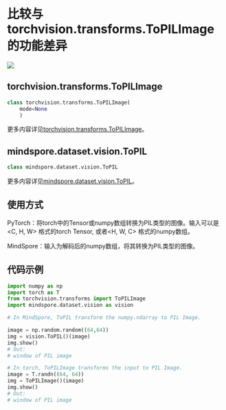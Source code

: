 # 比较与torchvision.transforms.ToPILImage的功能差异

<a href="https://gitee.com/mindspore/docs/blob/r1.8/docs/mindspore/source_zh_cn/note/api_mapping/pytorch_diff/ToPIL.md" target="_blank"><img src="https://mindspore-website.obs.cn-north-4.myhuaweicloud.com/website-images/r1.8/resource/_static/logo_source.png"></a>

## torchvision.transforms.ToPILImage

```python
class torchvision.transforms.ToPILImage(
    mode=None
    )
```

更多内容详见[torchvision.transforms.ToPILImage](https://pytorch.org/vision/0.10/transforms.html#torchvision.transforms.ToPILImage)。

## mindspore.dataset.vision.ToPIL

```python
class mindspore.dataset.vision.ToPIL
```

更多内容详见[mindspore.dataset.vision.ToPIL](https://mindspore.cn/docs/zh-CN/r1.8/api_python/dataset_vision/mindspore.dataset.vision.ToPIL.html#mindspore.dataset.vision.ToPIL)。

## 使用方式

PyTorch：将torch中的Tensor或numpy数组转换为PIL类型的图像。输入可以是<C, H, W> 格式的torch Tensor, 或者<H, W, C> 格式的numpy数组。

MindSpore：输入为解码后的numpy数组，将其转换为PIL类型的图像。

## 代码示例

```python
import numpy as np
import torch as T
from torchvision.transforms import ToPILImage
import mindspore.dataset.vision as vision

# In MindSpore, ToPIL transform the numpy.ndarray to PIL Image.

image = np.random.random((64,64))
img = vision.ToPIL()(image)
img.show()
# Out:
# window of PIL image

# In torch, ToPILImage transforms the input to PIL Image.
image = T.randn((64, 64))
img = ToPILImage()(image)
img.show()
# Out:
# window of PIL image
```
